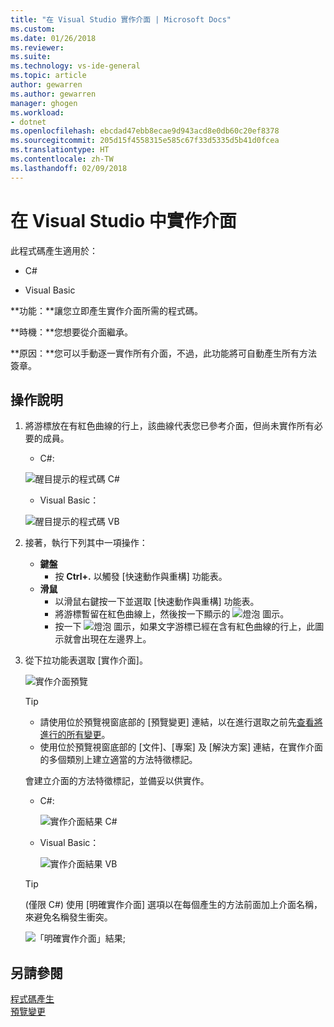 ```yaml
---
title: "在 Visual Studio 實作介面 | Microsoft Docs"
ms.custom: 
ms.date: 01/26/2018
ms.reviewer: 
ms.suite: 
ms.technology: vs-ide-general
ms.topic: article
author: gewarren
ms.author: gewarren
manager: ghogen
ms.workload:
- dotnet
ms.openlocfilehash: ebcdad47ebb8ecae9d943acd8e0db60c20ef8378
ms.sourcegitcommit: 205d15f4558315e585c67f33d5335d5b41d0fcea
ms.translationtype: HT
ms.contentlocale: zh-TW
ms.lasthandoff: 02/09/2018
---
```

# <a name="implement-an-interface-in-visual-studio"></a>在 Visual Studio 中實作介面

此程式碼產生適用於：

- C#

- Visual Basic

**功能：**讓您立即產生實作介面所需的程式碼。

**時機：**您想要從介面繼承。

**原因：**您可以手動逐一實作所有介面，不過，此功能將可自動產生所有方法簽章。

## <a name="how-to"></a>操作說明

1. 將游標放在有紅色曲線的行上，該曲線代表您已參考介面，但尚未實作所有必要的成員。

   - C#: 

    ![醒目提示的程式碼 C#](media/interface-highlight-cs.png)

   - Visual Basic：

    ![醒目提示的程式碼 VB](media/interface-highlight-vb.png)

1. 接著，執行下列其中一項操作：

   - **鍵盤**
     - 按 **Ctrl+.** 以觸發 [快速動作與重構] 功能表。
   - **滑鼠**
     - 以滑鼠右鍵按一下並選取 [快速動作與重構] 功能表。
     - 將游標暫留在紅色曲線上，然後按一下顯示的 ![燈泡](media/bulb-cs.png) 圖示。
     - 按一下 ![燈泡](media/bulb-cs.png) 圖示，如果文字游標已經在含有紅色曲線的行上，此圖示就會出現在左邊界上。

1. 從下拉功能表選取 [實作介面]。

   ![實作介面預覽](media/interface-preview-cs.png)

   > [!TIP]
   > - 請使用位於預覽視窗底部的 [預覽變更] 連結，以在進行選取之前先[查看將進行的所有變更](../../ide/preview-changes.md)。
   > - 使用位於預覽視窗底部的 [文件]、[專案] 及 [解決方案] 連結，在實作介面的多個類別上建立適當的方法特徵標記。

   會建立介面的方法特徵標記，並備妥以供實作。

   - C#: 

      ![實作介面結果 C#](media/interface-result-cs.png)

   - Visual Basic：

      ![實作介面結果 VB](media/interface-result-vb.png)

   > [!TIP]
   > (僅限 C#) 使用 [明確實作介面] 選項以在每個產生的方法前面加上介面名稱，來避免名稱發生衝突。
   >
   > ![「明確實作介面」結果](media/interface-explicitresult-cs.png);

## <a name="see-also"></a>另請參閱

[程式碼產生](../code-generation-in-visual-studio.md)  
[預覽變更](../../ide/preview-changes.md)
